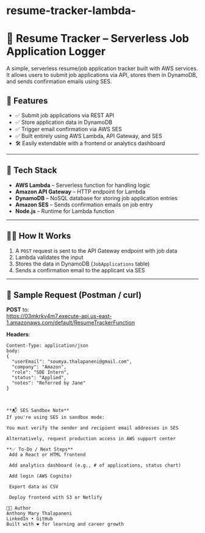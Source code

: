 # resume-tracker-lambda-
# 🎯 Resume Tracker – Serverless Job Application Logger

A simple, serverless resume/job application tracker built with AWS services. It allows users to submit job applications via API, stores them in DynamoDB, and sends confirmation emails using SES.

## 🚀 Features

- ✅ Submit job applications via REST API
- ✅ Store application data in DynamoDB
- ✅ Trigger email confirmation via AWS SES
- ✅ Built entirely using AWS Lambda, API Gateway, and SES
- 🛠️ Easily extendable with a frontend or analytics dashboard

---

## 🧰 Tech Stack

- **AWS Lambda** – Serverless function for handling logic
- **Amazon API Gateway** – HTTP endpoint for Lambda
- **DynamoDB** – NoSQL database for storing job application entries
- **Amazon SES** – Sends confirmation emails on job entry
- **Node.js** – Runtime for Lambda function

---

## 🧑‍💻 How It Works

1. A `POST` request is sent to the API Gateway endpoint with job data
2. Lambda validates the input
3. Stores the data in DynamoDB (`JobApplications` table)
4. Sends a confirmation email to the applicant via SES

---

## 📝 Sample Request (Postman / curl)

**POST** to:  
https://03mkrkv4m7.execute-api.us-east-1.amazonaws.com/default/ResumeTrackerFunction

**Headers**:
```http
Content-Type: application/json
body:
{
  "userEmail": "soumya.thalapaneni@gmail.com",
  "company": "Amazon",
  "role": "SDE Intern",
  "status": "Applied",
  "notes": "Referred by Jane"
}



**📬 SES Sandbox Note**
If you're using SES in sandbox mode:

You must verify the sender and recipient email addresses in SES

Alternatively, request production access in AWS support center

**✅ To-Do / Next Steps**
 Add a React or HTML frontend

 Add analytics dashboard (e.g., # of applications, status chart)

 Add login (AWS Cognito)

 Export data as CSV

 Deploy frontend with S3 or Netlify

👨‍💻 Author
Anthony Mary Thalapaneni
LinkedIn • GitHub
Built with ❤️ for learning and career growth

